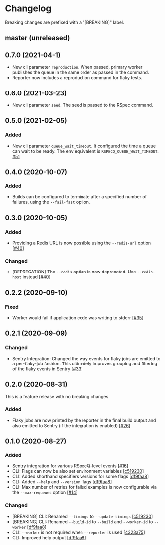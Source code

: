 # Changelog

Breaking changes are prefixed with a "[BREAKING]" label.

## master (unreleased)

## 0.7.0 (2021-04-1)

- New cli parameter `reproduction`.
  When passed, primary worker publishes the queue in the same order as passed
  in the command.
- Reporter now includes a reproduction command for flaky tests.

## 0.6.0 (2021-03-23)

- New cli parameter `seed`.
  The seed is passed to the RSpec command.

## 0.5.0 (2021-02-05)

### Added

- New cli parameter `queue_wait_timeout`.
  It configured the time a queue can wait to be ready. The env equivalent
  is `RSPECQ_QUEUE_WAIT_TIMEOUT`. [#51](https://github.com/skroutz/rspecq/pull/51)

## 0.4.0 (2020-10-07)

### Added

- Builds can be configured to terminate after a specified number of failures,
  using the `--fail-fast` option.


## 0.3.0 (2020-10-05)

### Added

- Providing a Redis URL is now possible using the `--redis-url` option
  [[#40](https://github.com/skroutz/rspecq/pull/40)]

### Changed

- [DEPRECATION] The `--redis` option is now deprecated. Use `--redis-host`
  instead [[#40](https://github.com/skroutz/rspecq/pull/40)]

## 0.2.2 (2020-09-10)

### Fixed
- Worker would fail if application code was writing to stderr
 [[#35](https://github.com/skroutz/rspecq/pull/35)]

## 0.2.1 (2020-09-09)

### Changed

- Sentry Integration: Changed the way events for flaky jobs are emitted to a
  per-flaky-job fashion. This ultimately improves grouping and filtering of the
  flaky events in Sentry [[#33](https://github.com/skroutz/rspecq/pull/33)]


## 0.2.0 (2020-08-31)

This is a feature release with no breaking changes.

### Added

- Flaky jobs are now printed by the reporter in the final build output and also
  emitted to Sentry (if the integration is enabled) [[#26](https://github.com/skroutz/rspecq/pull/26)]

## 0.1.0 (2020-08-27)

### Added

- Sentry integration for various RSpecQ-level events [[#16](https://github.com/skroutz/rspecq/pull/16)]
- CLI: Flags can now be also set environment variables [[c519230](https://github.com/skroutz/rspecq/commit/c5192303e229f361e8ac86ae449b4ea84d42e022)]
- CLI: Added shorthand specifiers versions for some flags [[df9faa8](https://github.com/skroutz/rspecq/commit/df9faa8ec6721af8357cfee4de6a2fe7b32070fc)]
- CLI: Added `--help` and `--version` flags [[df9faa8](https://github.com/skroutz/rspecq/commit/df9faa8ec6721af8357cfee4de6a2fe7b32070fc)]
- CLI: Max number of retries for failed examples is now configurable via the `--max-requeues` option [[#14](https://github.com/skroutz/rspecq/pull/14)]

### Changed

- [BREAKING] CLI: Renamed `--timings` to `--update-timings` [[c519230](https://github.com/skroutz/rspecq/commit/c5192303e229f361e8ac86ae449b4ea84d42e022)]
- [BREAKING] CLI: Renamed `--build-id` to `--build` and `--worker-id` to `--worker` [[df9faa8](https://github.com/skroutz/rspecq/commit/df9faa8ec6721af8357cfee4de6a2fe7b32070fc)]
- CLI: `--worker` is not required when `--reporter` is used [[4323a75](https://github.com/skroutz/rspecq/commit/4323a75ca357274069d02ba9fb51cdebb04e0be4)]
- CLI: Improved help output [[df9faa8](https://github.com/skroutz/rspecq/commit/df9faa8ec6721af8357cfee4de6a2fe7b32070fc)]
